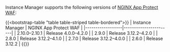 Instance Manager supports the following versions of [NGINX App Protect WAF](https://docs.nginx.com/nginx-app-protect/):

{{<bootstrap-table "table table-striped table-bordered">}}
| Instance Manager | NGINX App Protect WAF |
|------------------|-----------------------|
| 2.10.0–2.10.1    | Release 4.0.0–4.2.0   |
| 2.9.0            | Release 3.12.2–4.2.0  |
| 2.8.0            | Release 3.12.2–4.1.0  |
| 2.7.0            | Release 3.12.2–4.0.0  |
| 2.6.0            | Release 3.12.2        |
{{</bootstrap-table>}}

<!-- Do not remove. Keep this code at the bottom of the include -->
<!-- DOCS-1068 -->